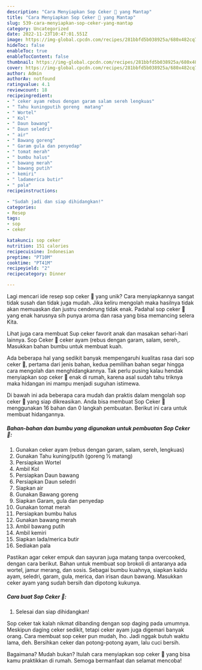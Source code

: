 ```yaml
---
description: "Cara Menyiapkan Sop Ceker 🐔 yang Mantap"
title: "Cara Menyiapkan Sop Ceker 🐔 yang Mantap"
slug: 539-cara-menyiapkan-sop-ceker-yang-mantap
category: Uncategorized
date: 2022-11-23T10:47:01.551Z
image: https://img-global.cpcdn.com/recipes/281bbfd5b038925a/680x482cq70/sop-ceker-foto-resep-utama.jpg
hideToc: false
enableToc: true
enableTocContent: false
thumbnail: https://img-global.cpcdn.com/recipes/281bbfd5b038925a/680x482cq70/sop-ceker-foto-resep-utama.jpg
cover: https://img-global.cpcdn.com/recipes/281bbfd5b038925a/680x482cq70/sop-ceker-foto-resep-utama.jpg
author: Admin
authorAv: notfound
ratingvalue: 4.1
reviewcount: 18
recipeingredient:
- " ceker ayam rebus dengan garam salam sereh lengkuas"
- " Tahu kuningputih goreng  matang"
- " Wortel"
- " Kol"
- " Daun bawang"
- " Daun seledri"
- " air"
- " Bawang goreng"
- " Garam gula dan penyedap"
- " tomat merah"
- " bumbu halus"
- " bawang merah"
- " bawang putih"
- " kemiri"
- " ladamerica butir"
- " pala"
recipeinstructions:

- "Sudah jadi dan siap dihidangkan!"
categories:
- Resep
tags:
- sop
- ceker

katakunci: sop ceker 
nutrition: 151 calories
recipecuisine: Indonesian
preptime: "PT10M"
cooktime: "PT41M"
recipeyield: "2"
recipecategory: Dinner

---
```





Lagi mencari ide resep sop ceker 🐔 yang unik? Cara menyiapkannya sangat tidak susah dan tidak juga mudah. Jika keliru mengolah maka hasilnya tidak akan memuaskan dan justru cenderung tidak enak. Padahal sop ceker 🐔 yang enak harusnya sih punya aroma dan rasa yang bisa memancing selera Kita.





Lihat juga cara membuat Sup ceker favorit anak dan masakan sehari-hari lainnya. Sop Ceker 🐔 ceker ayam (rebus dengan garam, salam, sereh,. Masukkan bahan bumbu untuk membuat kuah.

Ada beberapa hal yang sedikit banyak mempengaruhi kualitas rasa dari sop ceker 🐔, pertama dari jenis bahan, kedua pemilihan bahan segar hingga cara mengolah dan menghidangkannya. Tak perlu pusing kalau hendak menyiapkan sop ceker 🐔 enak di rumah, karena asal sudah tahu triknya maka hidangan ini mampu menjadi suguhan istimewa.






Di bawah ini ada beberapa cara mudah dan praktis dalam mengolah sop ceker 🐔 yang siap dikreasikan. Anda bisa membuat Sop Ceker 🐔 menggunakan 16 bahan dan 0 langkah pembuatan. Berikut ini cara untuk membuat hidangannya.

<!--inarticleads1-->

##### Bahan-bahan dan bumbu yang digunakan untuk pembuatan Sop Ceker 🐔:

1. Gunakan  ceker ayam (rebus dengan garam, salam, sereh, lengkuas)
1. Gunakan  Tahu kuning/putih (goreng ½ matang)
1. Persiapkan  Wortel
1. Ambil  Kol
1. Persiapkan  Daun bawang
1. Persiapkan  Daun seledri
1. Siapkan  air
1. Gunakan  Bawang goreng
1. Siapkan  Garam, gula dan penyedap
1. Gunakan  tomat merah
1. Persiapkan  bumbu halus
1. Gunakan  bawang merah
1. Ambil  bawang putih
1. Ambil  kemiri
1. Siapkan  lada/merica butir
1. Sediakan  pala


Pastikan agar ceker empuk dan sayuran juga matang tanpa overcooked, dengan cara berikut. Bahan untuk membuat sop brokoli di antaranya ada wortel, jamur merang, dan sosis. Sebagai bumbu kuahnya, siapkan kaldu ayam, seledri, garam, gula, merica, dan irisan daun bawang. Masukkan ceker ayam yang sudah bersih dan dipotong kukunya. 

<!--inarticleads2-->

##### Cara buat Sop Ceker 🐔:


1. Selesai dan siap dihidangkan!

Sop ceker tak kalah nikmat dibanding dengan sop daging pada umumnya. Meskipun daging ceker sedikit, tetapi ceker ayam juga digemari banyak orang. Cara membuat sop ceker pun mudah, lho. Jadi nggak butuh waktu lama, deh. Bersihkan ceker dan potong-potong ayam, lalu cuci bersih. 

Bagaimana? Mudah bukan? Itulah cara menyiapkan sop ceker 🐔 yang bisa kamu praktikkan di rumah. Semoga bermanfaat dan selamat mencoba!
